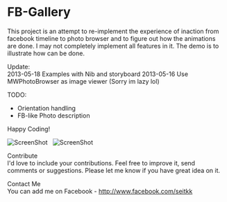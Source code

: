 FB-Gallery
==========
  
This project is an attempt to re-implement the experience of inaction from facebook timeline to photo browser and to figure out how the animations are done. I may not completely implement all features in it. The demo is to illustrate how can be done. 

Update:  
2013-05-18 Examples with Nib and storyboard
2013-05-16 Use MWPhotoBrowser as image viewer (Sorry im lazy lol)  

TODO:  
- Orientation handling
- FB-like Photo description

Happy Coding!
  
![ScreenShot](https://raw.github.com/Seitk/FB-Gallery/master/screenshot0.png) &nbsp; ![ScreenShot](https://raw.github.com/Seitk/FB-Gallery/master/screenshot1.png)
  
Contribute  
I'd love to include your contributions. Feel free to improve it, send comments or suggestions. Please let me know if you have great idea on it.
  
Contact Me  
You can add me on Facebook - http://www.facebook.com/seitkk

  
